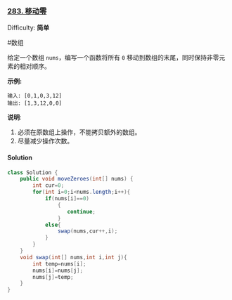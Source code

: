 ### [283. 移动零](https://leetcode-cn.com/problems/move-zeroes/)

Difficulty: **简单**

#数组


给定一个数组 `nums`，编写一个函数将所有 `0` 移动到数组的末尾，同时保持非零元素的相对顺序。

**示例:**

```
输入: [0,1,0,3,12]
输出: [1,3,12,0,0]
```

**说明**:

1.  必须在原数组上操作，不能拷贝额外的数组。
2.  尽量减少操作次数。


#### Solution

```java
class Solution {
    public void moveZeroes(int[] nums) {
        int cur=0;
        for(int i=0;i<nums.length;i++){
            if(nums[i]==0) 
                {
                   continue;
                }
            else{
                swap(nums,cur++,i);
            }
        }
    }
    void swap(int[] nums,int i,int j){
        int temp=nums[i];
        nums[i]=nums[j];
        nums[j]=temp;
    }
}
```